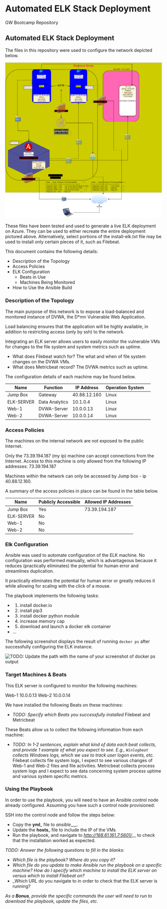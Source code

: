 # Automated ELK Stack Deployment
GW Bootcamp Repository

## Automated ELK Stack Deployment

The files in this repository were used to configure the network depicted below.

![](Diagrams/Elk-Stack.png)

These files have been tested and used to generate a live ELK deployment on Azure. They can be used to either recreate the entire deployment pictured above. Alternatively, select portions of the install-elk.txt file may be used to install only certain pieces of it, such as Filebeat.

This document contains the following details:
- Description of the Topology
- Access Policies
- ELK Configuration
  - Beats in Use
  - Machines Being Monitored
- How to Use the Ansible Build


### Description of the Topology

The main purpose of this network is to expose a load-balanced and monitored instance of DVWA, the D*mn Vulnerable Web Application.

Load balancing ensures that the application will be highly available, in addition to restricting access (only by ssh) to the network.

Integrating an ELK server allows users to easily monitor the vulnerable VMs for changes to the file system and system metrics such as uptime.
- What does Filebeat watch for? The what and when of file system changes on the DVWA VMs.
- What does Metricbeat record? The DVWA metrics such as uptime.

The configuration details of each machine may be found below.

| Name       | Function       | IP Address   | Operation System |   |
|------------|----------------|--------------|------------------|---|
| Jump Box   | Gateway        | 40.88.12.160 | Linux            |   |
| ELK-SERVER | Data Analytics | 10.1.0.4     | Linux            |   |
| Web-1      | DVWA-Server    | 10.0.0.13    | Linux            |   |
| Web-2      | DVWA-Server    | 10.0.0.14    | Linux            |   |

### Access Policies

The machines on the internal network are not exposed to the public Internet. 

Only the 73.39.194.187 (my ip) machine can accept connections from the Internet. Access to this machine is only allowed from the following IP addresses:
73.39.194.187

Machines within the network can only be accessed by Jump box - ip 40.88.12.160.

A summary of the access policies in place can be found in the table below.

| Name     | Publicly Accessible | Allowed IP Addresses |
|----------|---------------------|----------------------|
| Jump Box | Yes                 | 73.39.194.187        |
|ELK-SERVER| No                  |                      |
|Web-1     | No                  |                      |
|Web-2     | No                  |                    

### Elk Configuration

Ansible was used to automate configuration of the ELK machine. No configuration was performed manually, which is advantageous because it reduces (practically eliminates) the potential for human error and streamlines duplication.

It practically eliminates the potential for human error or greatly reduces it while allowing for scaling with the click of a mouse.

The playbook implements the following tasks:

- 1. install docker.io
- 2. install pip3
- 3. install docker python module
- 4. increase memory cap
- 5. download and launch a docker elk container
- ...

The following screenshot displays the result of running `docker ps` after successfully configuring the ELK instance.

![TODO: Update the path with the name of your screenshot of docker ps output](Images/elk_configured.jpg)

### Target Machines & Beats
This ELK server is configured to monitor the following machines:

Web-1 10.0.0.13
Web-2 10.0.0.14

We have installed the following Beats on these machines:
- _TODO: Specify which Beats you successfully installed_
Filebeat and Metricbeat

These Beats allow us to collect the following information from each machine:
- _TODO: In 1-2 sentences, explain what kind of data each beat collects, and provide 1 example of what you expect to see. E.g., `Winlogbeat` collects Windows logs, which we use to track user logon events, etc._
Filebeat collects file system logs, I expect to see various changes of Web-1 and Web-2 files and file activities.
Metricbeat collects process system logs and I expect to see data concerning system process uptime and various system specific metrics.

### Using the Playbook
In order to use the playbook, you will need to have an Ansible control node already configured. Assuming you have such a control node provisioned: 

SSH into the control node and follow the steps below:
- Copy the __yml___ file to _ansible____.
- Update the __hosts___ file to include the IP of the VMs
- Run the playbook, and navigate to _http://168.61.161.7:5601/___ to check that the installation worked as expected.

_TODO: Answer the following questions to fill in the blanks:_
- _Which file is the playbook? Where do you copy it?_ 
- _Which file do you update to make Ansible run the playbook on a specific machine? How do I specify which machine to install the ELK server on versus which to install Filebeat on?_
- _Which URL do you navigate to in order to check that the ELK server is running?

_As a **Bonus**, provide the specific commands the user will need to run to download the playbook, update the files, etc._
